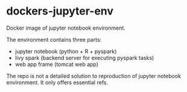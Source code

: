 # dockers-jupyter-env
Docker image of jupyter notebook environment.

The environment contains three parts:
- jupyter notebook (python + R + pyspark)
- livy spark (backend server for executing pyspark tasks)
- web app frame (tomcat web app)

The repo is not a detailed solution to reproduction of jupyter notebook environment. It only offers essential refs.
